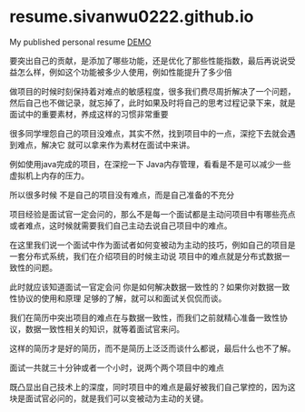 # resume.sivanwu0222.github.io
My published personal resume
[DEMO](http://resume.yirufeng.top)

要突出自己的贡献，是添加了哪些功能，还是优化了那些性能指数，最后再说说受益怎么样，例如这个功能被多少人使用，例如性能提升了多少倍

做项目的时候时刻保持着对难点的敏感程度，很多我们费尽周折解决了一个问题，然后自己也不做记录，就忘掉了，此时如果及时将自己的思考过程记录下来，就是面试中的重要素材，养成这样的习惯非常重要

很多同学埋怨自己的项目没难点，其实不然，找到项目中的一点，深挖下去就会遇到难点，解决它 就可以拿来作为素材在面试中来讲。

例如使用java完成的项目，在深挖一下 Java内存管理，看看是不是可以减少一些虚拟机上内存的压力。

所以很多时候 不是自己的项目没有难点，而是自己准备的不充分

项目经验是面试官一定会问的，那么不是每一个面试都是主动问项目中有哪些亮点或者难点，这时候就需要我们自己主动去说自己项目中的难点。

在这里我们说一个面试中作为面试者如何变被动为主动的技巧，例如自己的项目是一套分布式系统，我们在介绍项目的时候主动说 项目中的难点就是分布式数据一致性的问题。

此时就应该知道面试一官定会问 你是如何解决数据一致性的？如果你对数据一致性协议的使用和原理 足够的了解，就可以和面试关侃侃而谈。

我们在简历中突出项目的难点在与数据一致性，而我们之前就精心准备一致性协议，数据一致性相关的知识，就等着面试官来问。

这样的简历才是好的简历，而不是简历上泛泛而谈什么都说，最后什么也不了解。

面试一共就三十分钟或者一个小时，说两个两个项目中的难点

既凸显出自己技术上的深度，同时项目中的难点是最好被我们自己掌控的，因为这块是面试官必问的，就是我们可以变被动为主动的关键。

